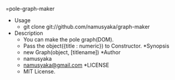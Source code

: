 =pole-graph-maker

* Usage
  - git clone git://github.com/namusyaka/graph-maker
* Description
  - You can make the pole graph(DOM).
  - Pass the object({title : numeric}) to Constructor.
*Synopsis
  - new Graph(object, [titlename])
*Author
  - namusyaka
  - namusyaka@gmail.com
*LICENSE
  - MIT License.